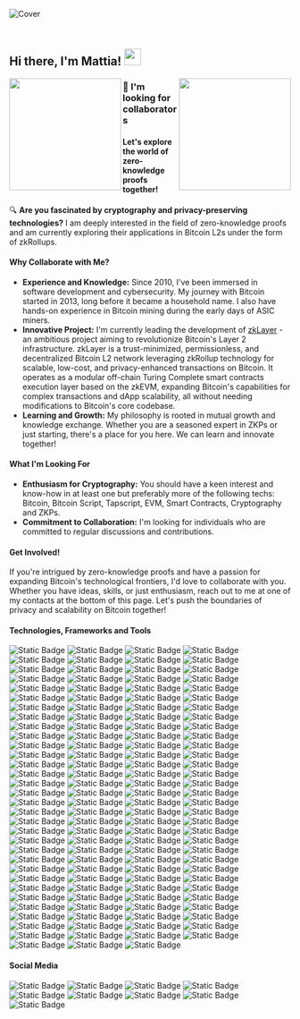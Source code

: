 ![Cover](https://miro.medium.com/v2/resize:fit:1358/0*eIhVp0KXrXSSHORN.gif)

## <br>Hi there, I'm Mattia! <img src="https://user-images.githubusercontent.com/42378118/110234147-e3259600-7f4e-11eb-95be-0c4047144dea.gif" width="30"><br>

<div>
<a href="https://github.com/anuraghazra/github-readme-stats">
  <img height=200 align="left" src="https://github-readme-stats.vercel.app/api?username=btcleet&show_icons=true&count_private=true&hide_border=true&theme=github_dark" />
</a>
<a href="https://github.com/anuraghazra/convoychat">
  <img height=200 align="right" src="https://github-readme-stats.vercel.app/api/top-langs?username=btcleet&layout=compact&langs_count=8&card_width=400&hide_border=true&theme=github_dark" />
</a>
</div>

### 👀 I'm looking for collaborators

#### Let's explore the world of zero-knowledge proofs together!

🔍 **Are you fascinated by cryptography and privacy-preserving technologies?** I am deeply interested in the field of zero-knowledge proofs and am currently exploring their applications in Bitcoin L2s under the form of zkRollups.

#### Why Collaborate with Me?
- **Experience and Knowledge:** Since 2010, I've been immersed in software development and cybersecurity. My journey with Bitcoin started in 2013, long before it became a household name. I also have hands-on experience in Bitcoin mining during the early days of ASIC miners.
- **Innovative Project:** I'm currently leading the development of [zkLayer](https://www.github.com/zkLayer) - an ambitious project aiming to revolutionize Bitcoin's Layer 2 infrastructure. zkLayer is a trust-minimized, permissionless, and decentralized Bitcoin L2 network leveraging zkRollup technology for scalable, low-cost, and privacy-enhanced transactions on Bitcoin. It operates as a modular off-chain Turing Complete smart contracts execution layer based on the zkEVM, expanding Bitcoin's capabilities for complex transactions and dApp scalability, all without needing modifications to Bitcoin's core codebase.
- **Learning and Growth:** My philosophy is rooted in mutual growth and knowledge exchange. Whether you are a seasoned expert in ZKPs or just starting, there's a place for you here. We can learn and innovate together!

#### What I'm Looking For
- **Enthusiasm for Cryptography:** You should have a keen interest and know-how in at least one but preferably more of the following techs: Bitcoin, Bitcoin Script, Tapscript, EVM, Smart Contracts, Cryptography and ZKPs.
- **Commitment to Collaboration:** I'm looking for individuals who are committed to regular discussions and contributions.

#### Get Involved!
If you're intrigued by zero-knowledge proofs and have a passion for expanding Bitcoin's technological frontiers, I'd love to collaborate with you. Whether you have ideas, skills, or just enthusiasm, reach out to me at one of my contacts at the bottom of this page. Let's push the boundaries of privacy and scalability on Bitcoin together!

#### Technologies, Frameworks and Tools

![Static Badge](https://img.shields.io/badge/-MacBook%20Pro-000000?style=for-the-badge&logo=apple&logoColor=%23FFFFFF)
![Static Badge](https://img.shields.io/badge/-Raspberry%20Pi-C7053D?style=for-the-badge&logo=raspberrypi&logoColor=%23FFFFFF)
![Static Badge](https://img.shields.io/badge/-Intel-0068B5?style=for-the-badge&logo=intel&logoColor=%23ffffff)
![Static Badge](https://img.shields.io/badge/-arm-0091BD?style=for-the-badge&logo=arm&logoColor=%23ffffff)
![Static Badge](https://img.shields.io/badge/-Risc--V-0A3799?style=for-the-badge&logo=riscv&logoColor=%23ffffff)
![Static Badge](https://img.shields.io/badge/-macOS-000000?style=for-the-badge&logo=apple&logoColor=%23FFFFFF)
![Static Badge](https://img.shields.io/badge/-Linux-FCC624?style=for-the-badge&logo=linux&logoColor=%23000000)
![Static Badge](https://img.shields.io/badge/-ZSH-F15A24?style=for-the-badge&logo=zsh&logoColor=FFFFFF)
![Static Badge](https://img.shields.io/badge/-Bash-4EAA25?style=for-the-badge&logo=gnubash&logoColor=FFFFFF)
![Static Badge](https://img.shields.io/badge/-iTerm-000000?style=for-the-badge&logo=iterm2&logoColor=FFFFFF)
![Static Badge](https://img.shields.io/badge/-Debian-D70A53?style=for-the-badge&logo=debian&logoColor=%23ffffff)
![Static Badge](https://img.shields.io/badge/-Ubuntu-DD4814?style=for-the-badge&logo=ubuntu&logoColor=%23ffffff)
![Static Badge](https://img.shields.io/badge/-Fedora-0B57A4?style=for-the-badge&logo=fedora&logoColor=%23ffffff)
![Static Badge](https://img.shields.io/badge/-Rocky-1BB981?style=for-the-badge&logo=rockylinux&logoColor=%23ffffff)
![Static Badge](https://img.shields.io/badge/-Red%20Hat-EE0000?style=for-the-badge&logo=redhat&logoColor=%23ffffff)
![Static Badge](https://img.shields.io/badge/-Suse-73BA25?style=for-the-badge&logo=suse&logoColor=%23ffffff)
![Static Badge](https://img.shields.io/badge/-OpenSuse-73BA25?style=for-the-badge&logo=opensuse&logoColor=%23ffffff)
![Static Badge](https://img.shields.io/badge/-Arch-1793D1?style=for-the-badge&logo=archlinux&logoColor=%23ffffff)
![Static Badge](https://img.shields.io/badge/-Gentoo-54487A?style=for-the-badge&logo=gentoo&logoColor=%23ffffff)
![Static Badge](https://img.shields.io/badge/-Tails-56347C?style=for-the-badge&logo=tails&logoColor=FFFFFF)
![Static Badge](https://img.shields.io/badge/-Kali-557C94?style=for-the-badge&logo=kalilinux&logoColor=FFFFFF)
![Static Badge](https://img.shields.io/badge/-OWASP-000000?style=for-the-badge&logo=owasp&logoColor=FFFFFF)
![Static Badge](https://img.shields.io/badge/-PortSwigger-FF6633?style=for-the-badge&logo=portswigger&logoColor=FFFFFF)
![Static Badge](https://img.shields.io/badge/-Tor-7D4698?style=for-the-badge&logo=torproject&logoColor=FFFFFF)
![Static Badge](https://img.shields.io/badge/-VMware-607078?style=for-the-badge&logo=vmware&logoColor=FFFFFF)
![Static Badge](https://img.shields.io/badge/-Virtual%20Box-%23183A61?style=for-the-badge&logo=virtualbox&logoColor=FFFFFF)
![Static Badge](https://img.shields.io/badge/-OpenWRT-00B5E2?style=for-the-badge&logo=openwrt&logoColor=FFFFFF)
![Static Badge](https://img.shields.io/badge/-OpenVPN-EA7E20?style=for-the-badge&logo=openvpn&logoColor=FFFFFF)
![Static Badge](https://img.shields.io/badge/-OpenSSL-721412?style=for-the-badge&logo=openssl&logoColor=FFFFFF)
![Static Badge](https://img.shields.io/badge/-WireGuard-88171A?style=for-the-badge&logo=wireguard&logoColor=FFFFFF)
![Static Badge](https://img.shields.io/badge/-PiHole-96060C?style=for-the-badge&logo=pihole&logoColor=FFFFFF)
![Static Badge](https://img.shields.io/badge/-Proton-6D4AFF?style=for-the-badge&logo=proton&logoColor=FFFFFF)
![Static Badge](https://img.shields.io/badge/-Bitwarden-175DDC?style=for-the-badge&logo=bitwarden&logoColor=FFFFFF)
![Static Badge](https://img.shields.io/badge/-Visual%20Studio%20Code-0078D7?style=for-the-badge&logo=visualstudiocode&logoColor=%23ffffff)
![Static Badge](https://img.shields.io/badge/-Sublime%20Text-FD911F?style=for-the-badge&logo=sublimetext&logoColor=%23ffffff)
![Static Badge](https://img.shields.io/badge/-Vim-0A9832?style=for-the-badge&logo=vim&logoColor=%23ffffff)
![Static Badge](https://img.shields.io/badge/-HTML5-de4610?style=for-the-badge&logo=HTML5&logoColor=%23FFFFFF)
![Static Badge](https://img.shields.io/badge/-CSS3-264de4?style=for-the-badge&logo=CSS3&logoColor=%23FFFFFF)
![Static Badge](https://img.shields.io/badge/-Sass-c76396?style=for-the-badge&logo=sass&logoColor=FFFFFF)
![Static Badge](https://img.shields.io/badge/-TailwindCSS-06B6D4?style=for-the-badge&logo=tailwindcss&logoColor=FFFFFF)
![Static Badge](https://img.shields.io/badge/-TailwindUI-06B6D4?style=for-the-badge&logo=tailwindcss&logoColor=FFFFFF)
![Static Badge](https://img.shields.io/badge/-ChakraUI-319795?style=for-the-badge&logo=chakraui&logoColor=FFFFFF)
![Static Badge](https://img.shields.io/badge/-NextUI-000000?style=for-the-badge&logo=nextUI&logoColor=FFFFFF)
![Static Badge](https://img.shields.io/badge/-RadixUI-161618?style=for-the-badge&logo=radixui&logoColor=FFFFFF)
![Static Badge](https://img.shields.io/badge/-Shadcn%2FUI-000000?style=for-the-badge&logo=shadcnui&logoColor=FFFFFF)
![Static Badge](https://img.shields.io/badge/-MUI-007FFF?style=for-the-badge&logo=mui&logoColor=FFFFFF)
![Static Badge](https://img.shields.io/badge/-Bootstrap-7952B3?style=for-the-badge&logo=bootstrap&logoColor=FFFFFF)
![Static Badge](https://img.shields.io/badge/-Javascript-F0DB4F?style=for-the-badge&logo=javascript&logoColor=%23000)
![Static Badge](https://img.shields.io/badge/-Typescript-287ACB?style=for-the-badge&logo=typescript&logoColor=%23ffffff)
![Static Badge](https://img.shields.io/badge/-Node.JS-6CC24A?style=for-the-badge&logo=node.js&logoColor=%23FFFFFF)
![Static Badge](https://img.shields.io/badge/-pnpm-F9AD01?style=for-the-badge&logo=pnpm&logoColor=FFFFFF)
![Static Badge](https://img.shields.io/badge/-Yarn-2C8EBB?style=for-the-badge&logo=yarn&logoColor=FFFFFF)
![Static Badge](https://img.shields.io/badge/-npm-c63332?style=for-the-badge&logo=npm&logoColor=FFFFFF)
![Static Badge](https://img.shields.io/badge/-React-20232A?style=for-the-badge&logo=react&logoColor=5FD5F4)
![Static Badge](https://img.shields.io/badge/-Redux-593c88?style=for-the-badge&logo=redux&logoColor=FFFFFF)
![Static Badge](https://img.shields.io/badge/-ESLint-4B32C3?style=for-the-badge&logo=eslint&logoColor=FFFFFF)
![Static Badge](https://img.shields.io/badge/-Jest-C21325?style=for-the-badge&logo=jest&logoColor=FFFFFF)
![Static Badge](https://img.shields.io/badge/-Cypress-69D3A7?style=for-the-badge&logo=cypress&logoColor=FFFFFF)
![Static Badge](https://img.shields.io/badge/-Mocha-8D6748?style=for-the-badge&logo=mocha&logoColor=FFFFFF)
![Static Badge](https://img.shields.io/badge/-Sentry-362D59?style=for-the-badge&logo=sentry&logoColor=FFFFFF)
![Static Badge](https://img.shields.io/badge/-SRG--SSR-AF001E?style=for-the-badge&logo=srgssr&logoColor=FFFFFF)
![Static Badge](https://img.shields.io/badge/-Next-000000?style=for-the-badge&logo=next.js&logoColor=%23FFFFFF)
![Static Badge](https://img.shields.io/badge/-VITE-646CFF?style=for-the-badge&logo=vite&logoColor=FFFFFF)
![Static Badge](https://img.shields.io/badge/-Remix-000000?style=for-the-badge&logo=remix&logoColor=FFFFFF)
![Static Badge](https://img.shields.io/badge/-Astro-BC52EE?style=for-the-badge&logo=astro&logoColor=FFFFFF)
![Static Badge](https://img.shields.io/badge/-Nestjs-E0234E?style=for-the-badge&logo=nestjs&logoColor=FFFFFF)
![Static Badge](https://img.shields.io/badge/-Svelte-f43b00?style=for-the-badge&logo=svelte&logoColor=FFFFFF)
![Static Badge](https://img.shields.io/badge/-Vue.JS-42B883?style=for-the-badge&logo=vue.js&logoColor=FFFFFF)
![Static Badge](https://img.shields.io/badge/-Nuxt-1DDC81?style=for-the-badge&logo=nuxt.js&logoColor=FFFFFF)
![Static Badge](https://img.shields.io/badge/-GraphQL-e535ab?style=for-the-badge&logo=graphql&logoColor=FFFFFF)
![Static Badge](https://img.shields.io/badge/-Postman-FF6C37?style=for-the-badge&logo=postman&logoColor=FFFFFF)
![Static Badge](https://img.shields.io/badge/-Turbo-5CD8E5?style=for-the-badge&logo=turbo&logoColor=000000)
![Static Badge](https://img.shields.io/badge/-Perl-39457E?style=for-the-badge&logo=perl&logoColor=FFFFFF)
![Static Badge](https://img.shields.io/badge/-Python-306998?style=for-the-badge&logo=Python&logoColor=%23FFFFFF)
![Static Badge](https://img.shields.io/badge/-PyPI-3775A9?style=for-the-badge&logo=pypi&logoColor=FFFFFF)
![Static Badge](https://img.shields.io/badge/-Django-092e20?style=for-the-badge&logo=django&logoColor=FFFFFF)
![Static Badge](https://img.shields.io/badge/-Flask-41AEC4?style=for-the-badge&logo=flask&logoColor=FFFFFF)
![Static Badge](https://img.shields.io/badge/-Ruby-A91401?style=for-the-badge&logo=ruby&logoColor=%23FFFFFF)
![Static Badge](https://img.shields.io/badge/-Rails-CC0000?style=for-the-badge&logo=rubyonrails&logoColor=%23FFFFFF)
![Static Badge](https://img.shields.io/badge/-Go-29BEB0?style=for-the-badge&logo=Go&logoColor=%23FFFFFF)
![Static Badge](https://img.shields.io/badge/-Gin-2A90D1?style=for-the-badge&logo=gin&logoColor=FFFFFF)
![Static Badge](https://img.shields.io/badge/-Erlang-A90533?style=for-the-badge&logo=erlang&logoColor=FFFFFF)
![Static Badge](https://img.shields.io/badge/-Elixir-4B275F?style=for-the-badge&logo=elixir&logoColor=FFFFFF)
![Static Badge](https://img.shields.io/badge/-Phoenix-FD4F00?style=for-the-badge&logo=phoenixframework&logoColor=FFFFFF)
![Static Badge](https://img.shields.io/badge/-Rust-B7410E?style=for-the-badge&logo=rust&logoColor=%23FFFFFF)
![Static Badge](https://img.shields.io/badge/-TOML-9C4121?style=for-the-badge&logo=toml&logoColor=FFFFFF)
![Static Badge](https://img.shields.io/badge/-YAML-CB171E?style=for-the-badge&logo=yaml&logoColor=FFFFFF)
![Static Badge](https://img.shields.io/badge/-Markdown-005B96?style=for-the-badge&logo=markdown&logoColor=%23FFFFFF)
![Static Badge](https://img.shields.io/badge/-WebAssembly-624DE9?style=for-the-badge&logo=webassembly&logoColor=%23FFFFFF)
![Static Badge](https://img.shields.io/badge/-Solidity-303135?style=for-the-badge&logo=solidity&logoColor=%23FFFFFF)
![Static Badge](https://img.shields.io/badge/-OpenZeppelin-4E5EE4?style=for-the-badge&logo=openzeppelin&logoColor=FFFFFF)
![Static Badge](https://img.shields.io/badge/-PostgreSQL-0064a5?style=for-the-badge&logo=postgresql&logoColor=FFFFFF)
![Static Badge](https://img.shields.io/badge/-MariaDB-073545?style=for-the-badge&logo=mariadb&logoColor=FFFFFF)
![Static Badge](https://img.shields.io/badge/-Redis-D82C20?style=for-the-badge&logo=redis&logoColor=FFFFFF)
![Static Badge](https://img.shields.io/badge/-Git-F1502F?style=for-the-badge&logo=git&logoColor=FFFFFF)
![Static Badge](https://img.shields.io/badge/-Docker-0DB7ED?style=for-the-badge&logo=docker&logoColor=FFFFFF)
![Static Badge](https://img.shields.io/badge/-Portainer-13BEF9?style=for-the-badge&logo=portainer&logoColor=FFFFFF)
![Static Badge](https://img.shields.io/badge/-Kubernetes-3970E4?style=for-the-badge&logo=kubernetes&logoColor=FFFFFF)
![Static Badge](https://img.shields.io/badge/-Ansible-EE0000?style=for-the-badge&logo=ansible&logoColor=FFFFFF)
![Static Badge](https://img.shields.io/badge/-Nginx-0B9539?style=for-the-badge&logo=nginx&logoColor=FFFFFF)
![Static Badge](https://img.shields.io/badge/-Nginx%20Proxy%20Manager-F15833?style=for-the-badge&logo=nginxproxymanager&logoColor=FFFFFF)
![Static Badge](https://img.shields.io/badge/-Envoy-D14A9B?style=for-the-badge&logo=envoyproxy&logoColor=FFFFFF)
![Static Badge](https://img.shields.io/badge/-Jenkins-D33834?style=for-the-badge&logo=jenkins&logoColor=FFFFFF)
![Static Badge](https://img.shields.io/badge/-Travis%20CI-3EAAAF?style=for-the-badge&logo=travisci&logoColor=FFFFFF)
![Static Badge](https://img.shields.io/badge/-Circle%20CI-343434?style=for-the-badge&logo=circleci&logoColor=FFFFFF)
![Static Badge](https://img.shields.io/badge/-GitHub-000000?style=for-the-badge&logo=github&logoColor=FFFFFF)
![Static Badge](https://img.shields.io/badge/-Leetcode-FFA116?style=for-the-badge&logo=leetcode&logoColor=FFFFFF)
![Static Badge](https://img.shields.io/badge/-Trello-0052CC?style=for-the-badge&logo=trello&logoColor=FFFFFF)
![Static Badge](https://img.shields.io/badge/-GitBook-3884FF?style=for-the-badge&logo=gitbook&logoColor=FFFFFF)
![Static Badge](https://img.shields.io/badge/-Vercel-000000?style=for-the-badge&logo=vercel&logoColor=FFFFFF)
![Static Badge](https://img.shields.io/badge/-Netlify-00C7B7?style=for-the-badge&logo=netlify&logoColor=FFFFFF)
![Static Badge](https://img.shields.io/badge/-Heroku-430098?style=for-the-badge&logo=heroku&logoColor=FFFFFF)
![Static Badge](https://img.shields.io/badge/-AWS-232F3E?style=for-the-badge&logo=amazonaws&logoColor=FFFFFF)
![Static Badge](https://img.shields.io/badge/-Google%20Cloud-4285F4?style=for-the-badge&logo=googlecloud&logoColor=FFFFFF)
![Static Badge](https://img.shields.io/badge/-Digital%20Ocean-0080FF?style=for-the-badge&logo=digitalocean&logoColor=FFFFFF)
![Static Badge](https://img.shields.io/badge/-Alibaba%20Cloud-FF6A00?style=for-the-badge&logo=alibabacloud&logoColor=FFFFFF)
![Static Badge](https://img.shields.io/badge/-IBM%20Cloud-1261FE?style=for-the-badge&logo=ibmcloud&logoColor=FFFFFF)
![Static Badge](https://img.shields.io/badge/-Cloudflare-F38020?style=for-the-badge&logo=cloudflare&logoColor=FFFFFF)
![Static Badge](https://img.shields.io/badge/-Bitcoin-F7931A?style=for-the-badge&logo=Bitcoin&logoColor=%23FFFFFF&color=F7931A)
![Static Badge](https://img.shields.io/badge/-Lightning-792EE5?style=for-the-badge&logo=lightning&logoColor=FFFFFF&)
![Static Badge](https://img.shields.io/badge/-Ethereum-37367B?style=for-the-badge&logo=ethereum&logoColor=FFFFFF)
![Static Badge](https://img.shields.io/badge/-BNB-ecb52d?style=for-the-badge&logo=bnbchain&logoColor=000000)
![Static Badge](https://img.shields.io/badge/-Litecoin-325999?style=for-the-badge&logo=litecoin&logoColor=FFFFFF)
![Static Badge](https://img.shields.io/badge/-Monero-f46201?style=for-the-badge&logo=monero&logoColor=FFFFFF)
![Static Badge](https://img.shields.io/badge/-Zcash-%23edb226?style=for-the-badge&logo=zcash&logoColor=000000)
![Static Badge](https://img.shields.io/badge/-Dash-2d89de?style=for-the-badge&logo=dash&logoColor=FFFFFF)
![Static Badge](https://img.shields.io/badge/-USDT-1c9090?style=for-the-badge&logo=tether&logoColor=FFFFFF)

#### Social Media

![Static Badge](https://img.shields.io/badge/-X-000000?style=for-the-badge&logo=X&logoColor=%23FFFFFF&color=000000&link=https%3A%2F%2Fwww.twitter.com%2Fbtcleet)
![Static Badge](https://img.shields.io/badge/-LinkedIn-0077B5?style=for-the-badge&logo=LinkedIn&logoColor=%23FFFFFF&link=https%3A%2F%2Fwww.linkedin.com%2Fin%2Fpntmtt%2F)
![Static Badge](https://img.shields.io/badge/-Hackster-2E9FE6?style=for-the-badge&logo=hackster&logoColor=FFFFFF&link=https%3A%2F%2Fwww.hackster.io%2F)
![Static Badge](https://img.shields.io/badge/-Crunchbase-0288D1?style=for-the-badge&logo=crunchbase&logoColor=FFFFFF&link=https%3A%2F%2Fwww.crunchbase.com%2F)
![Static Badge](https://img.shields.io/badge/-Calendly-006BFF?style=for-the-badge&logo=calendly&logoColor=FFFFFF&link=https%3A%2F%2F%2Fwww.calendly.com%2Fmattiapintus)
![Static Badge](https://img.shields.io/badge/-YouTube-FF0000?style=for-the-badge&logo=youtube&logoColor=FFFFFF&link=https%3A%2F%2Fwww.youtube.com%2F%40btcleet)
![Static Badge](https://img.shields.io/badge/-Discord-7289DA?style=for-the-badge&logo=discord&logoColor=%23FFFFFF&link=https%3A%2F%2Fdiscordapp.com%2Fusers%2F421275898344636416)
![Static Badge](https://img.shields.io/badge/-Telegram-229ED9?style=for-the-badge&logo=telegram&logoColor=%23FFFFFF&link=https%3A%2F%2Ft.me%2Fbtcleet)
![Static Badge](https://img.shields.io/badge/-XMPP-050708?style=for-the-badge&logo=xmpp&logoColor=%23FFFFFF&link=xmpp%3Abtcleet%40rogue.im)
